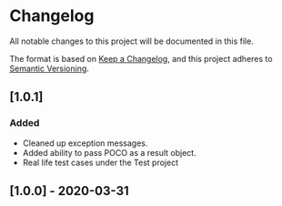 # Changelog
All notable changes to this project will be documented in this file.

The format is based on [Keep a Changelog](https://keepachangelog.com/en/1.0.0/),
and this project adheres to [Semantic Versioning](https://semver.org/spec/v2.0.0.html).

## [1.0.1]
### Added
- Cleaned up exception messages.
- Added ability to pass POCO as a result object.
- Real life test cases under the Test project

## [1.0.0] - 2020-03-31
